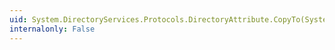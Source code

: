 ```yaml
---
uid: System.DirectoryServices.Protocols.DirectoryAttribute.CopyTo(System.Object[],System.Int32)
internalonly: False
---
```

